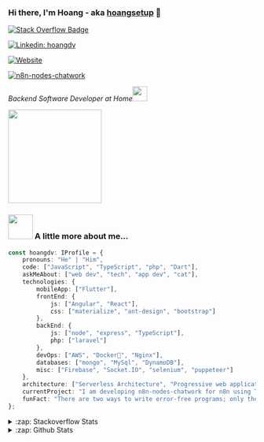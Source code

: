 ### Hi there, I'm Hoang - aka [hoangsetup](https://github.com/hoangsetup) 👋

[![Stack Overflow Badge](https://img.shields.io/badge/-Top%200.90%25%20this%20year-orange?label=@hoangdv&style=for-the-badge&logo=StackOverflow&logoColor=white)](https://stackoverflow.com/users/5196394/hoangdv?tab=profile)

[![Linkedin: hoangdv](https://img.shields.io/badge/I'm%20not%20seeking%20to%20change%20jobs-blue?label=HoangDinh&style=for-the-badge&logo=Linkedin&logoColor=white)](https://www.linkedin.com/in/hoangdv/)

[![Website](https://img.shields.io/website?down_message=Offline&label=codetheworld.io&style=for-the-badge&logo=google-chrome&logoColor=white&up_message=Online&url=https%3A%2F%2Fcodetheworld.io)](https://codetheworld.io)

[![n8n-nodes-chatwork](https://img.shields.io/npm/v/n8n-nodes-chatwork?label=n8n-nodes-chatwork&style=for-the-badge&logo=npm&logoColor=white)](https://www.npmjs.com/package/n8n-nodes-chatwork)

<p><em>Backend Software Developer at Home<img src="https://media.giphy.com/media/WUlplcMpOCEmTGBtBW/giphy.gif" width="30"> 
</em></p>

<img align='center' src="https://media.giphy.com/media/M9gbBd9nbDrOTu1Mqx/giphy.gif" width="190">


### <img src="https://media.giphy.com/media/VgCDAzcKvsR6OM0uWg/giphy.gif" width="50"> A little more about me...  

```typescript
const hoangdv: IProfile = {
    pronouns: "He" | "Him",
    code: ["JavaScript", "TypeScript", "php", "Dart"],
    askMeAbout: ["web dev", "tech", "app dev", "cat"],
    technologies: {
        mobileApp: ["Flutter"],
        frontEnd: {
            js: ["Angular", "React"],
            css: ["materialize", "ant-design", "bootstrap"]
        },
        backEnd: {
            js: ["node", "express", "TypeScript"],
            php: ["laravel"]
        },
        devOps: ["AWS", "Docker🐳", "Nginx"],
        databases: ["mongo", "MySql", "DynamoDB"],
        misc: ["Firebase", "Socket.IO", "selenium", "puppeteer"]
    },
    architecture: ["Serverless Architecture", "Progressive web applications", "Single page applications"],
    currentProject: "I am developing n8n-nodes-chatwork for n8n using TypeScript",
    funFact: "There are two ways to write error-free programs; only the third one works"
};
```

<details>
  <summary>:zap: Stackoverflow Stats </summary>
  <a href="https://stackoverflow.com/users/5196394/hoangdv?tab=profile">
    <img alt="IMG" src="https://github-readme-stackoverflow.vercel.app/?userID=5196394"/>
  </a>
 </details>

<details>
  <summary>:zap: Github Stats </summary>
  <img align="left" alt="hoangdv's Github Stats" src="https://github-readme-stats.vercel.app/api/top-langs/?username=hoangsetup" />
  <img align="right" alt="hoangdv's Github Stats" src="https://github-readme-stats.codestackr.vercel.app/api?username=hoangsetup&show_icons=true&hide_border=true&hide_title=false&include_all_commits=true&count_private=true" />
  <p></p>
 </details>
